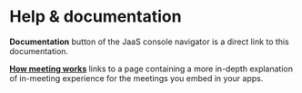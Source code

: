 # Help & documentation

**Documentation** button of the JaaS console navigator is a direct link to this documentation.  

[**How meeting works**](https://docs.8x8.com/8x8WebHelp/video-meetings/Content/meeting-tour-interface.htm) links to a page containing a more in-depth explanation of in-meeting experience for the meetings you embed in your apps.
